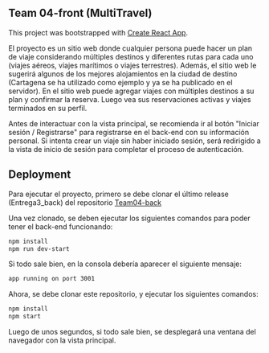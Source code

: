 ## Team 04-front (MultiTravel)


This project was bootstrapped with [Create React App](https://github.com/facebook/create-react-app).

El proyecto es un sitio web donde cualquier persona puede hacer un plan de viaje considerando múltiples destinos y diferentes rutas para cada uno (viajes aéreos, viajes marítimos o viajes terrestres). Además, el sitio web le sugerirá algunos de los mejores alojamientos en la ciudad de destino (Cartagena se ha utilizado como ejemplo y ya se ha publicado en el servidor). En el sitio web puede agregar viajes con múltiples destinos a su plan y confirmar la reserva. Luego vea sus reservaciones activas y viajes terminados en su perfil.

Antes de interactuar con la vista principal, se recomienda ir al botón "Iniciar sesión / Registrarse" para registrarse en el back-end con su información personal. Si intenta crear un viaje sin haber iniciado sesión, será redirigido a la vista de inicio de sesión para completar el proceso de autenticación.


## Deployment

Para ejecutar el proyecto, primero se debe clonar el último release (Entrega3_back) del repositorio [Team04-back](https://github.com/isis3710-uniandes/Team04-back)

Una vez clonado, se deben ejecutar los siguientes comandos para poder tener el back-end funcionando:

```bash
npm install
npm run dev-start
```
Si todo sale bien, en la consola debería aparecer el siguiente mensaje:

```bash
app running on port 3001
```
Ahora, se debe clonar este repositorio, y ejecutar los siguientes comandos:

```bash
npm install
npm start
```
Luego de unos segundos, si todo sale bien, se desplegará una ventana del navegador con la vista principal.
